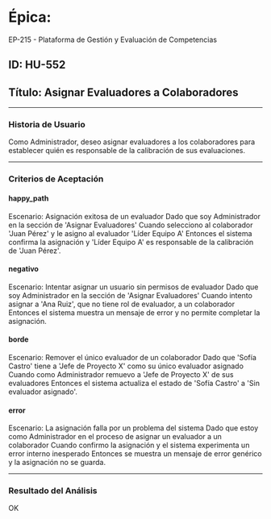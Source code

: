 # Épica: 
EP-215 - Plataforma de Gestión y Evaluación de Competencias

## ID: HU-552  
## Título: Asignar Evaluadores a Colaboradores

---

### Historia de Usuario

Como Administrador, deseo asignar evaluadores a los colaboradores para establecer quién es responsable de la calibración de sus evaluaciones.

---

### Criterios de Aceptación

#### happy_path
Escenario: Asignación exitosa de un evaluador
Dado que soy Administrador en la sección de 'Asignar Evaluadores'
Cuando selecciono al colaborador 'Juan Pérez' y le asigno al evaluador 'Líder Equipo A'
Entonces el sistema confirma la asignación y 'Líder Equipo A' es responsable de la calibración de 'Juan Pérez'.

#### negativo
Escenario: Intentar asignar un usuario sin permisos de evaluador
Dado que soy Administrador en la sección de 'Asignar Evaluadores'
Cuando intento asignar a 'Ana Ruiz', que no tiene rol de evaluador, a un colaborador
Entonces el sistema muestra un mensaje de error y no permite completar la asignación.

#### borde
Escenario: Remover el único evaluador de un colaborador
Dado que 'Sofía Castro' tiene a 'Jefe de Proyecto X' como su único evaluador asignado
Cuando como Administrador remuevo a 'Jefe de Proyecto X' de sus evaluadores
Entonces el sistema actualiza el estado de 'Sofía Castro' a 'Sin evaluador asignado'.

#### error
Escenario: La asignación falla por un problema del sistema
Dado que estoy como Administrador en el proceso de asignar un evaluador a un colaborador
Cuando confirmo la asignación y el sistema experimenta un error interno inesperado
Entonces se muestra un mensaje de error genérico y la asignación no se guarda.

---

### Resultado del Análisis  
OK

